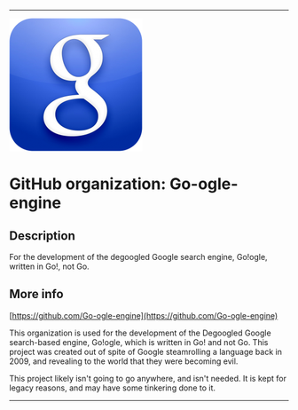 
***

![GoogleLogoOld.png failed to load. The file may be missing or corrupt. Check the file path for errors first.](/AdditionalInfo/1/Go-ogle-engine/GoogleLogoOld.png)

# GitHub organization: Go-ogle-engine

## Description

For the development of the degoogled Google search engine, Go!ogle, written in Go!, not Go.

## More info

[https://github.com/Go-ogle-engine](https://github.com/Go-ogle-engine)

This organization is used for the development of the Degoogled Google search-based engine, Go!ogle, which is written in Go! and not Go. This project was created out of spite of Google steamrolling a language back in 2009, and revealing to the world that they were becoming evil.

This project likely isn't going to go anywhere, and isn't needed. It is kept for legacy reasons, and may have some tinkering done to it.

***

